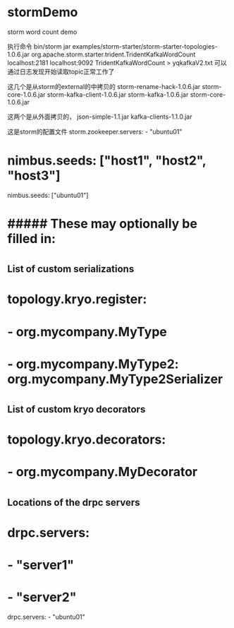# stormDemo
storm word count demo


执行命令
 bin/storm jar examples/storm-starter/storm-starter-topologies-1.0.6.jar  org.apache.storm.starter.trident.TridentKafkaWordCount  localhost:2181  localhost:9092 TridentKafkaWordCount  >  yqkafkaV2.txt
 可以通过日志发现开始读取topic正常工作了
 
 这几个是从storm的external的中拷贝的
 storm-rename-hack-1.0.6.jar
 storm-core-1.0.6.jar
 storm-kafka-client-1.0.6.jar
 storm-kafka-1.0.6.jar
 storm-core-1.0.6.jar
 
 
 这两个是从外面拷贝的，
  json-simple-1.1.jar
  kafka-clients-1.1.0.jar
 
这是storm的配置文件
storm.zookeeper.servers:
     - "ubuntu01"


# nimbus.seeds: ["host1", "host2", "host3"]
nimbus.seeds: ["ubuntu01"]
# 
# 
# ##### These may optionally be filled in:
#    
## List of custom serializations
# topology.kryo.register:
#     - org.mycompany.MyType
#     - org.mycompany.MyType2: org.mycompany.MyType2Serializer
#
## List of custom kryo decorators
# topology.kryo.decorators:
#     - org.mycompany.MyDecorator
#
## Locations of the drpc servers
# drpc.servers:
#     - "server1"
#     - "server2"

drpc.servers:
    - "ubuntu01"